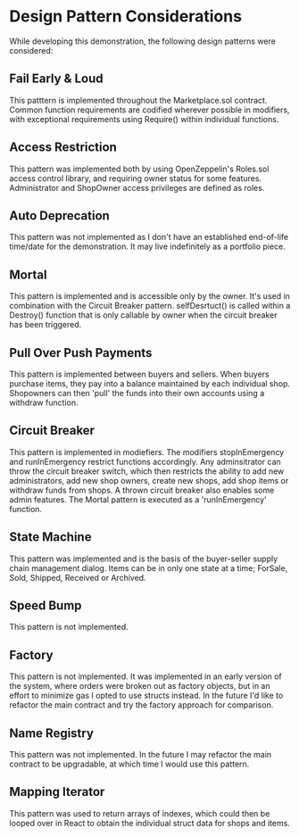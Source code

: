 # Design Pattern Considerations
While developing this demonstration, the following design patterns were considered:

## Fail Early & Loud
This patttern is implemented throughout the Marketplace.sol contract. Common function requirements are codified wherever possible in modifiers, with exceptional requirements using Require() within individual functions.

## Access Restriction
This pattern was implemented both by using OpenZeppelin's Roles.sol access control library, and requiring owner status for some features. Administrator and ShopOwner access privileges are defined as roles.

## Auto Deprecation
This pattern was not implemented as I don't have an established end-of-life time/date  for the demonstration. It may live indefinitely as a portfolio piece.

## Mortal
This pattern is implemented and is accessible only by the owner. It's used in combination with the Circuit Breaker pattern. selfDesrtuct() is called within a Destroy() function that is only callable by owner when the circuit breaker has been triggered.

## Pull Over Push Payments
This pattern is implemented between buyers and sellers. When buyers purchase items, they pay into a balance maintained by each individual shop. Shopowners can then 'pull' the funds into their own accounts using a withdraw function.

## Circuit Breaker
This pattern is implemented in modiefiers. The modifiers stopInEmergency and runInEmergency restrict functions accordingly. Any adminsitrator can throw the circuit breaker switch, which then restricts the ability to add new administrators, add new shop owners, create new shops, add shop items or withdraw funds from shops. A thrown circuit breaker also enables some admin features. The Mortal pattern is executed as a 'runInEmergency' function. 

## State Machine
This pattern was implemented and is the basis of the buyer-seller supply chain management dialog. Items can be in only one state at a time; ForSale, Sold, Shipped, Received or Archived.

## Speed Bump
This pattern is not implemented.

## Factory
This pattern is not implemented. It was implemented in an early version of the system, where orders were broken out as factory objects, but in an effort to minimize gas I opted to use structs instead. In the future I'd like to refactor the main contract and try the factory approach for comparison.

## Name Registry
This pattern was not implemented. In the future I may refactor the main contract to be upgradable, at which time I would use this pattern.

## Mapping Iterator
This pattern was used to return arrays of indexes, which could then be looped over in React to obtain the individual struct data for shops and items.
